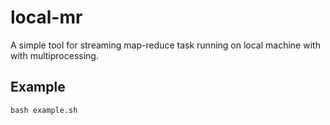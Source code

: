 # local-mr

A simple tool for streaming map-reduce task running on local machine with with multiprocessing.


## Example
`bash example.sh`
